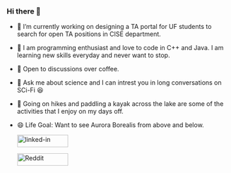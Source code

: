 ### Hi there 👋

- 🔭 I’m currently working on designing a TA portal for UF students to search for open TA positions in CISE department.
- 👯 I am programming enthusiast and love to code in C++ and Java. I am learning new skills everyday and never want to stop.
- 🤔 Open to discussions over coffee.
- 💬 Ask me about science and I can intrest you in long conversations on SCi-Fi 😆
- 🛶 Going on hikes and paddling a kayak across the lake are some of the activities that I enjoy on my days off.
- 😄 Life Goal: Want to see Aurora Borealis from above and below.

 
  <a href="https://www.linkedin.com/in/gargm1501/"><img src="https://res.cloudinary.com/practicaldev/image/fetch/s--chf73s-H--/c_limit%2Cf_auto%2Cfl_progressive%2Cq_auto%2Cw_880/https://img.shields.io/badge/Linked_In-0077B5%3Fstyle%3Dfor-the-badge%26logo%3DLinkedIn%26logoColor%3Dwhite" alt="linked-in" loading="lazy" width="115" height="28"></a>
  
  <a href="https://www.reddit.com/user/gargm1501/"><img src="https://www.logo.wine/a/logo/Reddit/Reddit-Logo.wine.svg" alt="Reddit" loading="lazy" width="115" height="28"></a>
  
  
  
